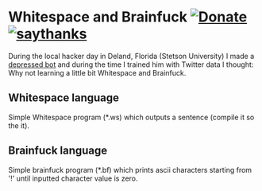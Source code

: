 # Whitespace and Brainfuck [![Donate](https://img.shields.io/badge/Donate-Pay%20me%20a%20coffee-3cf)](https://github.com/wsdt/Global/wiki/Donation) [![saythanks](https://img.shields.io/badge/say-thanks-ff69b4.svg)](https://saythanks.io/to/kevin.riedl.privat%40gmail.com)
During the local hacker day in Deland, Florida (Stetson University) I made a [depressed bot](https://github.com/wsdt/DepressedBot) and during the time I trained him with Twitter data I thought: Why not learning a little bit Whitespace and Brainfuck. 

## Whitespace language
Simple Whitespace program (*.ws) which outputs a sentence (compile it so the it).

## Brainfuck language
Simple brainfuck program (*.bf) which prints ascii characters starting from '!' until inputted character value is zero. 
